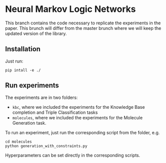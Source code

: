 # Neural Markov Logic Networks

This branch contains the code necessary to replicate the experiments in the paper.
This brunch will differ from the master brunch where we will keep the updated version of the library.



## Installation

Just run:

    pip intall -e ./


## Run experiments

The experiments are in two folders:

- `kbc`, where we included the experiments for the Knowledge Base completion and Triple Classification tasks
- `molecules`, where we included the experiments for the Molecule Generation task.

To run an experiment, just run the corresponding script from the folder, e.g.

    cd molecules
    python generation_with_constraints.py



Hyperparameters can be set directly in the corresponding scripts. 